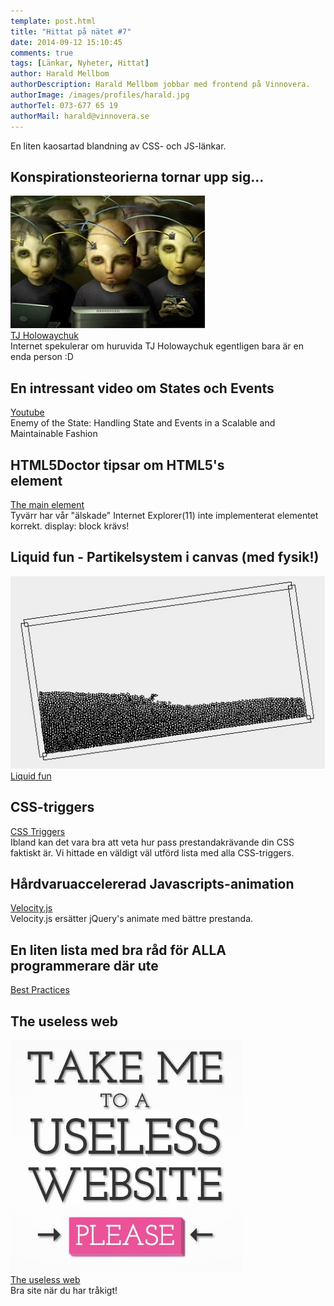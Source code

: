 ```yaml
---
template: post.html
title: "Hittat på nätet #7"
date: 2014-09-12 15:10:45 
comments: true
tags: [Länkar, Nyheter, Hittat]
author: Harald Mellbom
authorDescription: Harald Mellbom jobbar med frontend på Vinnovera.
authorImage: /images/profiles/harald.jpg
authorTel: 073-677 65 19
authorMail: harald@vinnovera.se
---
```


En liten kaosartad blandning av CSS- och JS-länkar.
<!--more-->

## Konspirationsteorierna tornar upp sig...
![Hive mind][01]  
[TJ Holowaychuk][6]  
Internet spekulerar om huruvida TJ Holowaychuk egentligen bara är en enda person :D  

## En intressant video om States och Events
[Youtube][0]  
Enemy of the State: Handling State and Events in a Scalable and Maintainable Fashion


## HTML5Doctor tipsar om HTML5's <main> element
[The main element][1]  
Tyvärr har vår "älskade" Internet Explorer(11) inte implementerat elementet korrekt. display: block krävs!
 
## Liquid fun - Partikelsystem i canvas (med fysik!)
![Liquid fun][02]  
[Liquid fun][2]  

## CSS-triggers
[CSS Triggers][3]  
Ibland kan det vara bra att veta hur pass prestandakrävande din CSS faktiskt är. Vi hittade en väldigt väl utförd lista med alla CSS-triggers.

## Hårdvaruaccelererad Javascripts-animation
[Velocity.js][4]  
Velocity.js ersätter jQuery's animate med bättre prestanda.

## En liten lista med bra råd för ALLA programmerare där ute
[Best Practices][5]

## The useless web
![The useless web][00]  
[The useless web][7]  
Bra site när du har tråkigt!  


[0]: https://www.youtube.com/watch?v=3ZLlRQJp5Fg
[1]: http://html5doctor.com/the-main-element/
[2]: http://google.github.io/liquidfun/
[3]: www.csstriggers.com
[4]: http://julian.com/research/velocity/
[5]: https://github.com/timoxley/best-practices
[6]: https://www.quora.com/TJ-Holowaychuk-1/How-is-TJ-Holowaychuk-so-insanely-productive
[7]: http://www.theuselessweb.com/

[00]: /images/content/posts/hittat-pa-natet-number-7/uselessweb.jpg
[01]: /images/content/posts/hittat-pa-natet-number-7/hivemind.jpg
[02]: /images/content/posts/hittat-pa-natet-number-7/liquidfun.jpg